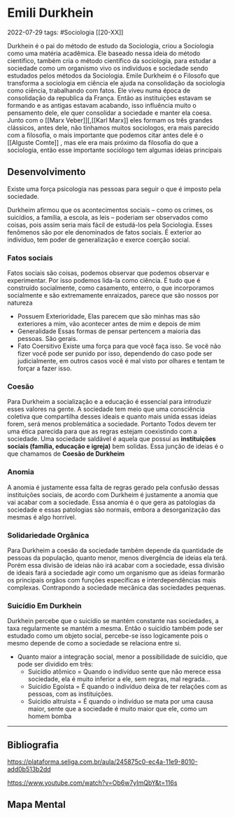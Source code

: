 # Emili Durkhein
2022-07-29
tags: #Sociologia [[20-XX]]

Durkhein é o pai do método de estudo da Sociologia, criou a Sociologia como uma matéria acadêmica. Ele baseado nessa ideia do método cientifico, também cria o método cientifico da sociologia, para estudar a sociedade como um organismo vivo os indivíduos e sociedade sendo estudados pelos métodos da Sociologia.
Emile Durkheim é o Filosofo que transforma a sociologia em ciência ele ajuda na consolidação da sociologia como ciência, trabalhando com fatos. Ele viveu numa época de consolidação da republica da França. Então as instituições estavam se formando e as antigas estavam acabando, isso influência muito o pensamento dele, ele quer consolidar a sociedade e manter ela coesa. Junto com o [[Marx Veber]][,[[Karl Marx]]  eles formam os três grandes clássicos, antes dele, não tinhamos muitos sociologos, era mais parecido com a filosofia, o mais importante que podemos citar antes dele é o [[Alguste Comte]] , mas ele era mais próximo da filosofia do que a sociologia, então esse importante sociólogo tem algumas ideias principais

## Desenvolvimento

Existe uma força psicologia nas pessoas para seguir o que é imposto pela sociedade.


Durkheim afirmou que os acontecimentos sociais – como os crimes, os suicídios, a família, a escola, as leis – poderiam ser observados como coisas, pois assim seria mais fácil de estudá-los pela Sociologia. Esses fenômenos são por ele denominados de fatos sociais.
É exterior ao indivíduo, tem poder de generalização e exerce coerção social.

### Fatos sociais

Fatos sociais são coisas, podemos observar que podemos observar e experimentar. Por isso podemos lida-la como ciência. É tudo que é construído socialmente, como casamento, enterro, o que incorporamos socialmente e são extremamente enraizados, parece que são nossos por natureza

* Possuem Exterioridade,
	Elas parecem que são minhas mas são exteriores a mim, vão acontecer antes de mim e depois de mim
* Generalidade
	Essas formas de pensar pertencem a maioria das pessoas. São gerais.
* Fato Coersitivo
	Existe uma força para que você faça isso. Se você não fizer você pode ser punido por isso, dependendo do caso pode ser judicialmente, em outros casos você é mal visto por olhares e tentam te forçar a fazer isso.

### Coesão

Para Durkheim a socialização e a educação é essencial para introduzir esses valores na gente. A sociedade tem meio que uma consciência coletiva que compartilha desses ideais e quanto mais unida essas ideias forem,  será menos problemática a sociedade. Portanto Todos devem ter uma ética parecida para que as regras estejam coexistindo com a sociedade. Uma sociedade saldável é aquela que possuí as **instituições sociais (família, educação e igreja)** bem solidas. Essa junção de ideias é o que chamamos de **Coesão de Durkheim**

### Anomia

A anomia é justamente essa falta de regras gerado pela confusão dessas instituições sociais, de acordo com Durkheim é justamente a anomia que vai acabar com a sociedade. Essa anomia é o que gera as patologias da sociedade e essas patologias são normais, embora a desorganização das mesmas é algo horrível.

### Solidariedade Orgânica

Para Durkheim a coesão da sociedade também depende da quantidade de pessoas da população, quanto menor, menos divergência de ideias ela terá. Porém essa divisão de ideias não irá acabar com a sociedade, essa divisão de ideais fará a sociedade agir como um organismo que as ideias formarão os principais orgãos com funções específicas e interdependências mais complexas. Contrapondo a sociedade mecânica das sociedades pequenas.

### Suicídio Em Durkhein

Durkhein percebe que o suicídio se mantém constante nas sociedades, a taxa regularmente se mantém a mesma. Então o suicídio também pode ser estudado como um objeto social, percebe-se isso logicamente pois o mesmo depende de como a sociedade se relaciona entre si.

* Quanto maior a integração social, menor a possibilidade de suicídio, que pode ser dividido em três:
    * Suicídio atômico = Quando o indivíduo sente que não merece essa sociedade, ela é muito inferior a ele, sem regras, mal regrada...
    * Suicídio Egoísta = É quando o indivíduo deixa de ter relações com as pessoas, com as instituições.
    * Suicídio altruísta = É quando o indivíduo se mata por uma causa maior, sente que a sociedade é muito maior que ele, como um homem bomba

-----------------------------------------------
## Bibliografia

https://plataforma.seliga.com.br/aula/245875c0-ec4a-11e9-8010-add0b513b2dd

https://www.youtube.com/watch?v=Ob6w7yImQbY&t=116s

## Mapa Mental